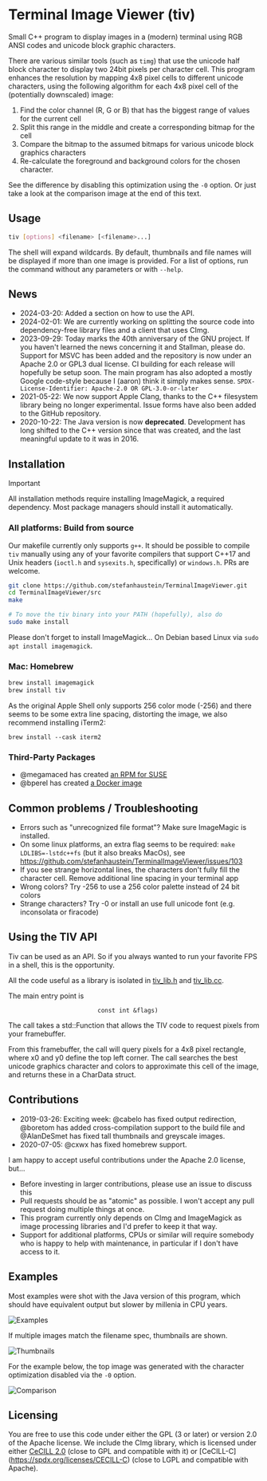 # Terminal Image Viewer (tiv)

Small C++ program to display images in a (modern) terminal using RGB ANSI codes and unicode block graphic characters.

There are various similar tools (such as `timg`) that use the unicode half block character to display two 24bit pixels per character cell. This program enhances the resolution by mapping 4x8 pixel cells to different unicode characters, using the following algorithm for each 4x8 pixel cell of the (potentially downscaled) image:

1. Find the color channel (R, G or B) that has the biggest range of values for the current cell
2. Split this range in the middle and create a corresponding bitmap for the cell
3. Compare the bitmap to the assumed bitmaps for various unicode block graphics characters
4. Re-calculate the foreground and background colors for the chosen character.

See the difference by disabling this optimization using the `-0` option. Or just take a look at the comparison image at the end of this text.

## Usage

```sh
tiv [options] <filename> [<filename>...]
```

The shell will expand wildcards. By default, thumbnails and file names will be displayed if more than one image is provided. For a list of options, run the command without any parameters or with `--help`.

## News

- 2024-03-20: Added a section on how to use the API.
- 2024-02-01: We are currently working on splitting the source code into dependency-free library files and a client that uses CImg.
- 2023-09-29: Today marks the 40th anniversary of the GNU project. If you haven't learned the news concerning it and Stallman, please do. 
Support for MSVC has been added and the repository is now under an Apache 2.0 or GPL3 dual license. CI building for each release will hopefully be setup soon. The main program has also adopted a mostly Google code-style because I (aaron) think it simply makes sense.
`SPDX-License-Identifier: Apache-2.0 OR GPL-3.0-or-later`
- 2021-05-22: We now support Apple Clang, thanks to the C++ filesystem library being no longer experimental. Issue forms have also been added to the GitHub repository.
- 2020-10-22: The Java version is now **deprecated**. Development has long shifted to the C++ version since that was created, and the last meaningful update to it was in 2016.

## Installation

> [!IMPORTANT]
> All installation methods require installing ImageMagick, a required dependency. Most package managers should install it automatically.

### All platforms: Build from source

Our makefile currently only supports `g++`. It should be possible to compile `tiv` manually using any of your favorite compilers that support C++17 and Unix headers (`ioctl.h` and `sysexits.h`, specifically) or `windows.h`. PRs are welcome.

```sh
git clone https://github.com/stefanhaustein/TerminalImageViewer.git
cd TerminalImageViewer/src
make

# To move the tiv binary into your PATH (hopefully), also do
sudo make install
```

Please don't forget to install ImageMagick... On Debian based Linux via `sudo apt install imagemagick`.

### Mac: Homebrew


```sh
brew install imagemagick
brew install tiv
```

As the original Apple Shell only supports 256 color mode (-256) and there seems to be some extra 
line spacing, distorting the image, we also recommend installing iTerm2:

```
brew install --cask iterm2
```

### Third-Party Packages

- @megamaced has created [an RPM for SUSE](https://build.opensuse.org/package/show/home:megamaced/terminalimageviewer)
- @bperel has created [a Docker image](https://hub.docker.com/r/bperel/terminalimageviewer)


## Common problems / Troubleshooting

- Errors such as "unrecognized file format"? Make sure ImageMagic is installed.
- On some linux platforms, an extra flag seems to be required: `make LDLIBS=-lstdc++fs` (but it also breaks MacOs), see  <https://github.com/stefanhaustein/TerminalImageViewer/issues/103>
- If you see strange horizontal lines, the characters don't fully fill the character cell. Remove additional line spacing in your terminal app
- Wrong colors? Try -256 to use a 256 color palette instead of 24 bit colors
- Strange characters? Try -0 or install an use full unicode font (e.g. inconsolata or firacode)

## Using the TIV API

Tiv can be used as an API. So if you always wanted to run your favorite FPS in a shell, this is the opportunity.

All the code useful as a library is isolated in [tiv_lib.h](https://github.com/stefanhaustein/TerminalImageViewer/blob/master/src/tiv_lib.h) 
and [tiv_lib.cc](https://github.com/stefanhaustein/TerminalImageViewer/blob/master/src/tiv_lib.cc).

The main entry point is 

```CharData findCharData(GetPixelFunction get_pixel, int x0, int y0,
                         const int &flags)
```

The call takes a std::Function that allows the TIV code to request pixels from your framebuffer.

From this framebuffer, the call will query pixels for a 4x8 pixel rectangle, where x0 and y0 
define the top left corner. The call searches the best unicode graphics character and colors to approximate this 
cell of the image, and returns these in a CharData struct.




## Contributions

- 2019-03-26: Exciting week: @cabelo has fixed output redirection, @boretom has added cross-compilation support to the build file and @AlanDeSmet has fixed tall thumbnails and greyscale images.
- 2020-07-05: @cxwx has fixed homebrew support.

I am happy to accept useful contributions under the Apache 2.0 license, but...

- Before investing in larger contributions, please use an issue to discuss this
- Pull requests should be as "atomic" as possible. I won't accept any pull request doing multiple things at once.
- This program currently only depends on CImg and ImageMagick as image processing libraries and I'd prefer to keep it that way.
- Support for additional platforms, CPUs or similar will require somebody who is happy to help with maintenance, in particular if I don't have access to it.

## Examples

Most examples were shot with the Java version of this program, which should have equivalent output but slower by millenia in CPU years.

![Examples](https://i.imgur.com/yWRZ3yk.png)

If multiple images match the filename spec, thumbnails are shown.

![Thumbnails](https://i.imgur.com/PTYgSqz.png)

For the example below, the top image was generated with the character optimization disabled via the `-0` option.

![Comparison](https://i.imgur.com/OzdCeh6.png)

## Licensing

You are free to use this code under either the GPL (3 or later) or version 2.0 of the Apache license. We include the CImg library, which
is licensed under either [CeCILL 2.0](https://spdx.org/licenses/CECILL-2.0.html) (close to GPL and compatible with it) or [CeCILL-C] (https://spdx.org/licenses/CECILL-C) (close to LGPL and compatible with Apache).

